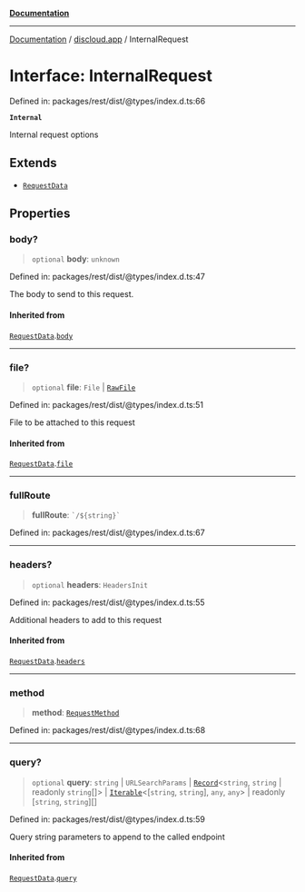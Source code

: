 [**Documentation**](../../README.md)

***

[Documentation](../../packages.md) / [discloud.app](../README.md) / InternalRequest

# Interface: InternalRequest

Defined in: packages/rest/dist/@types/index.d.ts:66

**`Internal`**

Internal request options

## Extends

- [`RequestData`](RequestData.md)

## Properties

### body?

> `optional` **body**: `unknown`

Defined in: packages/rest/dist/@types/index.d.ts:47

The body to send to this request.

#### Inherited from

[`RequestData`](RequestData.md).[`body`](RequestData.md#body)

***

### file?

> `optional` **file**: `File` \| [`RawFile`](RawFile.md)

Defined in: packages/rest/dist/@types/index.d.ts:51

File to be attached to this request

#### Inherited from

[`RequestData`](RequestData.md).[`file`](RequestData.md#file)

***

### fullRoute

> **fullRoute**: `` `/${string}` ``

Defined in: packages/rest/dist/@types/index.d.ts:67

***

### headers?

> `optional` **headers**: `HeadersInit`

Defined in: packages/rest/dist/@types/index.d.ts:55

Additional headers to add to this request

#### Inherited from

[`RequestData`](RequestData.md).[`headers`](RequestData.md#headers)

***

### method

> **method**: [`RequestMethod`](../enumerations/RequestMethod.md)

Defined in: packages/rest/dist/@types/index.d.ts:68

***

### query?

> `optional` **query**: `string` \| `URLSearchParams` \| [`Record`](https://www.typescriptlang.org/docs/handbook/utility-types.html#recordkeys-type)\<`string`, `string` \| readonly `string`[]\> \| [`Iterable`](https://www.typescriptlang.org/docs/handbook/iterators-and-generators.html#iterable-interface)\<\[`string`, `string`\], `any`, `any`\> \| readonly \[`string`, `string`\][]

Defined in: packages/rest/dist/@types/index.d.ts:59

Query string parameters to append to the called endpoint

#### Inherited from

[`RequestData`](RequestData.md).[`query`](RequestData.md#query)
